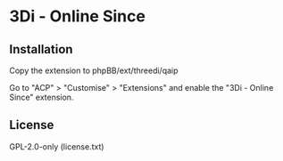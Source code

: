# 3Di - Online Since

## Installation

Copy the extension to phpBB/ext/threedi/qaip

Go to "ACP" > "Customise" > "Extensions" and enable the "3Di - Online Since" extension.

## License

GPL-2.0-only (license.txt)
